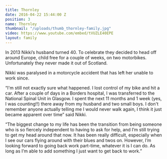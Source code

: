 ```yaml
---
title: Thornley
date: 2016-04-22 15:44:00 Z
position: 3
name: Thornley
thumbnail: "/uploads/thumb_thornley-family.jpg"
video: https://www.youtube.com/embed/tVUZLE40EPE
layout: family
---
```


In 2013 Nikki’s husband turned 40. To celebrate they decided to head off around Europe, child free for a couple of weeks, on two motorbikes. Unfortunately they never made it out of Scotland.

Nikki was paralysed in a motorcycle accident that has left her unable to work since.

“I'm still not exactly sure what happened. I lost control of my bike and hit a car. After a couple of days in a Borders hospital, I was transferred to the National Spinal Unit in Glasgow. I spent the next 11 months and 1 week (yes, I was counting!!) there away from my husband and two small boys. I don't remember anyone actually telling me I would never walk again, I think it just became apparent over time” said Nikki.

“The biggest change to my life has been the transition from being someone who is so fiercely independent to having to ask for help, and I’m still trying to get my head around that now. It has been really difficult, especially when I see our cars flying around with their blues and twos on. However, I’m looking forward to going back work part-time, whatever it is I can do. As long as I’m able to add something I just want to get back to work.”